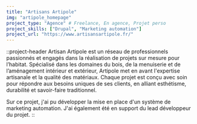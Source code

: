 ```yaml
---
title: "Artisans Artipole"
img: "artipole_homepage"
project_type: "Agence" # Freelance, En agence, Projet perso
project_skills: ["Drupal", "Marketing automation"]
project_url: "https://www.artisansartipole.fr/"
---
```


::project-header
Artisan Artipole est un réseau de professionnels passionnés et engagés dans la réalisation de projets sur mesure pour l’habitat. Spécialisé dans les domaines du bois, de la menuiserie et de l’aménagement intérieur et extérieur, Artipole met en avant l'expertise artisanale et la qualité des matériaux. Chaque projet est conçu avec soin pour répondre aux besoins uniques de ses clients, en alliant esthétisme, durabilité et savoir-faire traditionnel.  
  
Sur ce projet, j'ai pu développer la mise en place d'un système de marketing automation. J'ai également été en support du lead développeur du projet.
::

